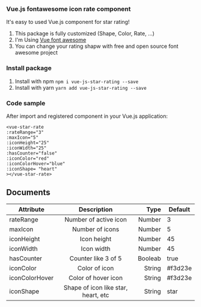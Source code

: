 ### Vue.js fontawesome icon rate component

It's easy to used Vue.js component for star rating!

1. This package is fully customized (Shape, Color, Rate, ...)
2. I'm Using [Vue font awesome][1]
3. You can change your rating shapw with free and open source font awesome project

### Install package

1. Install with npm `npm i vue-js-star-rating --save`
2. Install with yarn `yarn add vue-js-star-rating --save`

### Code sample

After import and registered component in your Vue.js application:

```
<vue-star-rate
:rateRange="3"
:maxIcon="5"
:iconHeight="25"
:iconWidth="25"
:hasCounter="false"
:iconColor="red"
:iconColorHover="blue"
:iconShape= "heart"
></vue-star-rate>
```

## Documents

| Attribute      |             Description             |    Type | Default |
| -------------- | :---------------------------------: | ------: | ------- |
| rateRange      |        Number of active icon        |  Number | 3       |
| maxIcon        |           Number of icons           |  Number | 5       |
| iconHeight     |             Icon height             |  Number | 45      |
| iconWidth      |             Icon width              |  Number | 45      |
| hasCounter     |         Counter like 3 of 5         | Booleab | true    |
| iconColor      |            Color of icon            |  String | #f3d23e |
| iconColorHover |         Color of hover icon         |  String | #f3d23e |
| iconShape      | Shape of icon like star, heart, etc |  String | star    |

[1]: https://www.npmjs.com/package/vue-awesome
